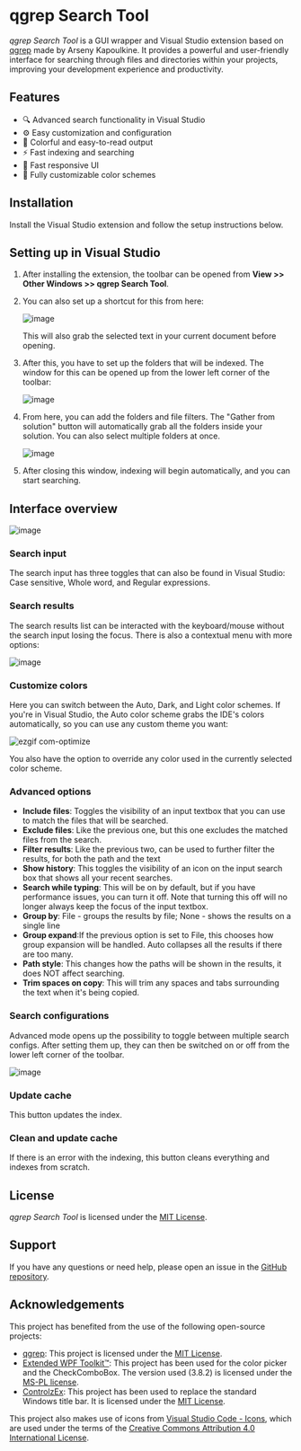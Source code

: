 # qgrep Search Tool

*qgrep Search Tool* is a GUI wrapper and Visual Studio extension based on [qgrep](https://github.com/zeux/qgrep) made by Arseny Kapoulkine. It provides a powerful and user-friendly interface for searching through files and directories within your projects, improving your development experience and productivity.

## Features

- :mag: Advanced search functionality in Visual Studio
- :gear: Easy customization and configuration
- :bookmark_tabs: Colorful and easy-to-read output
- :zap: Fast indexing and searching
- 🚀 Fast responsive UI
- 🎨 Fully customizable color schemes

## Installation

Install the Visual Studio extension and follow the setup instructions below.

## Setting up in Visual Studio

1. After installing the extension, the toolbar can be opened from **View >> Other Windows >> qgrep Search Tool**.
2. You can also set up a shortcut for this from here:

   ![image](https://user-images.githubusercontent.com/755601/236953452-f5cb9be3-ffca-4431-befb-aba9d22c65f4.png)
   
   This will also grab the selected text in your current document before opening.

3. After this, you have to set up the folders that will be indexed. The window for this can be opened up from the lower left corner of the toolbar:

   ![image](https://user-images.githubusercontent.com/755601/236962201-40373b1a-f74c-4fe9-8cd2-4fbb70417c8d.png)

4. From here, you can add the folders and file filters. The "Gather from solution" button will automatically grab all the folders inside your solution. You can also select multiple folders at once.

   ![image](https://user-images.githubusercontent.com/755601/236962315-6a4029f9-7cb7-429c-9237-b546d9a97ba3.png)

5. After closing this window, indexing will begin automatically, and you can start searching.

## Interface overview

![image](https://user-images.githubusercontent.com/755601/236962874-6614cf8c-dcf8-4029-8dce-fc8f323409f3.png)

### Search input

The search input has three toggles that can also be found in Visual Studio: Case sensitive, Whole word, and Regular expressions.

### Search results

The search results list can be interacted with the keyboard/mouse without the search input losing the focus. There is also a contextual menu with more options:

   ![image](https://user-images.githubusercontent.com/755601/236962612-82f1e2a6-2001-4016-8c22-f6532a562113.png)

### Customize colors

Here you can switch between the Auto, Dark, and Light color schemes. If you're in Visual Studio, the Auto color scheme grabs the IDE's colors automatically, so you can use any custom theme you want:

   ![ezgif com-optimize](https://user-images.githubusercontent.com/755601/236553098-99c9d092-fa59-4d53-8365-fa01469f605b.gif)

You also have the option to override any color used in the currently selected color scheme.

### Advanced options

- **Include files**: Toggles the visibility of an input textbox that you can use to match the files that will be searched.
- **Exclude files**: Like the previous one, but this one excludes the matched files from the search.
- **Filter results**: Like the previous two, can be used to further filter the results, for both the path and the text
- **Show history**: This toggles the visibility of an icon on the input search box that shows all your recent searches.
- **Search while typing**: This will be on by default, but if you have performance issues, you can turn it off. Note that turning this off will no longer always keep the focus of the input textbox.
- **Group by**: File - groups the results by file; None - shows the results on a single line
- **Group expand**:If the previous option is set to File, this chooses how group expansion will be handled. Auto collapses all the results if there are too many.
- **Path style**: This changes how the paths will be shown in the results, it does NOT affect searching.
- **Trim spaces on copy**: This will trim any spaces and tabs surrounding the text when it's being copied.

### Search configurations

Advanced mode opens up the possibility to toggle between multiple search configs. After setting them up, they can then be switched on or off from the lower left corner of the toolbar.

   ![image](https://user-images.githubusercontent.com/755601/236962730-bd60a100-1697-4438-ad31-4590848d21bf.png)

### Update cache

This button updates the index.

### Clean and update cache

If there is an error with the indexing, this button cleans everything and indexes from scratch.

## License

*qgrep Search Tool* is licensed under the [MIT License](LICENSE).

## Support

If you have any questions or need help, please open an issue in the [GitHub repository](https://github.com/aranhil/qgrepSearchTool/issues).

## Acknowledgements

This project has benefited from the use of the following open-source projects:

- [qgrep](https://github.com/zeux/qgrep): This project is licensed under the [MIT License](./LICENSE-qgrep.md).
- [Extended WPF Toolkit™](https://github.com/xceedsoftware/wpftoolkit): This project has been used for the color picker and the CheckComboBox. The version used (3.8.2) is licensed under the [MS-PL license](./LICENSE-Extended-WPF-Toolkit.md).
- [ControlzEx](https://github.com/ControlzEx/ControlzEx): This project has been used to replace the standard Windows title bar. It is licensed under the [MIT License](./LICENSE-ControlzEx.md).

This project also makes use of icons from [Visual Studio Code - Icons](https://github.com/microsoft/vscode-icons), which are used under the terms of the [Creative Commons Attribution 4.0 International License](./LICENSE-vscode-icons.md).
